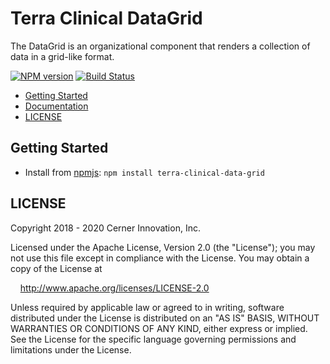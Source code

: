 # Terra Clinical DataGrid

The DataGrid is an organizational component that renders a collection of data in a grid-like format.

[![NPM version](http://img.shields.io/npm/v/terra-clinical-data-grid.svg)](https://www.npmjs.org/package/terra-clinical-data-grid)
[![Build Status](https://travis-ci.com/cerner/terra-clinical.svg?branch=master)](https://travis-ci.com/cerner/terra-clinical)

- [Getting Started](#getting-started)
- [Documentation](https://github.com/cerner/terra-clinical/tree/master/packages/terra-clinical-data-grid/docs)
- [LICENSE](#license)

## Getting Started

- Install from [npmjs](https://www.npmjs.com): `npm install terra-clinical-data-grid`

## LICENSE

Copyright 2018 - 2020 Cerner Innovation, Inc.

Licensed under the Apache License, Version 2.0 (the "License"); you may not use this file except in compliance with the License. You may obtain a copy of the License at

&nbsp;&nbsp;&nbsp;&nbsp;http://www.apache.org/licenses/LICENSE-2.0

Unless required by applicable law or agreed to in writing, software distributed under the License is distributed on an "AS IS" BASIS, WITHOUT WARRANTIES OR CONDITIONS OF ANY KIND, either express or implied. See the License for the specific language governing permissions and limitations under the License.
